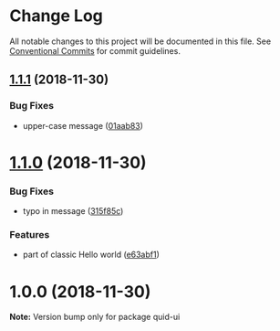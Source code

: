 # Change Log

All notable changes to this project will be documented in this file.
See [Conventional Commits](https://conventionalcommits.org) for commit guidelines.

## [1.1.1](https://github.com/quid/ui-framework/compare/v1.1.0...v1.1.1) (2018-11-30)

### Bug Fixes

- upper-case message ([01aab83](https://github.com/quid/ui-framework/commit/01aab83))

# [1.1.0](https://github.com/quid/ui-framework/compare/v1.0.0...v1.1.0) (2018-11-30)

### Bug Fixes

- typo in message ([315f85c](https://github.com/quid/ui-framework/commit/315f85c))

### Features

- part of classic Hello world ([e63abf1](https://github.com/quid/ui-framework/commit/e63abf1))

# 1.0.0 (2018-11-30)

**Note:** Version bump only for package quid-ui
